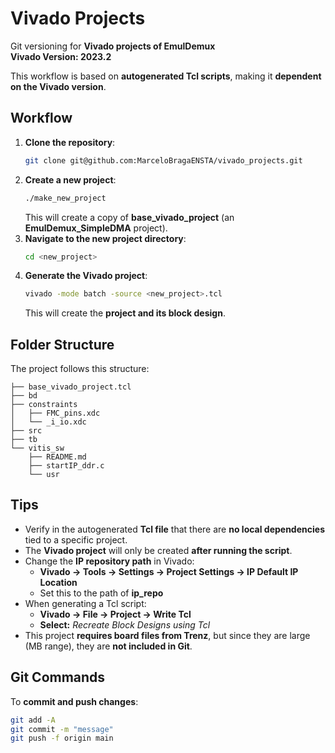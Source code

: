 # Vivado Projects  

Git versioning for **Vivado projects of EmulDemux**  
**Vivado Version: 2023.2**  

This workflow is based on **autogenerated Tcl scripts**, making it **dependent on the Vivado version**.  

## Workflow  

1. **Clone the repository**:  
   ```sh
   git clone git@github.com:MarceloBragaENSTA/vivado_projects.git
   ```  
2. **Create a new project**:  
   ```sh
   ./make_new_project
   ```  
   This will create a copy of **base_vivado_project** (an **EmulDemux_SimpleDMA** project).  
3. **Navigate to the new project directory**:  
   ```sh
   cd <new_project>
   ```  
4. **Generate the Vivado project**:  
   ```sh
   vivado -mode batch -source <new_project>.tcl
   ```  
   This will create the **project and its block design**.  

## Folder Structure  

The project follows this structure:  

```
├── base_vivado_project.tcl
├── bd
├── constraints
│   ├── FMC_pins.xdc
│   └── _i_io.xdc
├── src
├── tb
└── vitis_sw
    ├── README.md
    ├── startIP_ddr.c
    └── usr
```

## Tips  

- Verify in the autogenerated **Tcl file** that there are **no local dependencies** tied to a specific project.  
- The **Vivado project** will only be created **after running the script**.  
- Change the **IP repository path** in Vivado:  
  - **Vivado → Tools → Settings → Project Settings → IP Default IP Location**  
  - Set this to the path of **ip_repo**  
- When generating a Tcl script:  
  - **Vivado → File → Project → Write Tcl**  
  - **Select:** *Recreate Block Designs using Tcl*  
- This project **requires board files from Trenz**, but since they are large (MB range), they are **not included in Git**.  

## Git Commands  

To **commit and push changes**:  
```sh
git add -A
git commit -m "message"
git push -f origin main
```  

